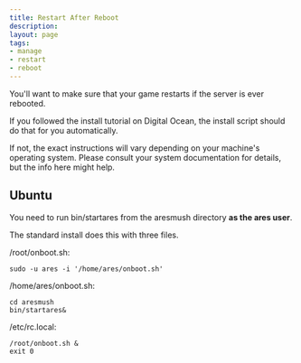 ```yaml
---
title: Restart After Reboot
description: 
layout: page
tags:
- manage
- restart
- reboot
---
```


You'll want to make sure that your game restarts if the server is ever rebooted. 

If you followed the install tutorial on Digital Ocean, the install script should do that for you automatically.

If not, the exact instructions will vary depending on your machine's operating system. Please consult your system documentation for details, but the info here might help.

## Ubuntu

You need to run bin/startares from the aresmush directory **as the ares user**.

The standard install does this with three files.

/root/onboot.sh:

    sudo -u ares -i '/home/ares/onboot.sh'
    
/home/ares/onboot.sh:

    cd aresmush
    bin/startares&

/etc/rc.local:

    /root/onboot.sh &
    exit 0